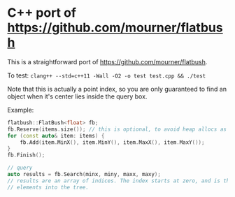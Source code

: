 # C++ port of https://github.com/mourner/flatbush

This is a straightforward port of https://github.com/mourner/flatbush.

To test: `clang++ --std=c++11 -Wall -O2 -o test test.cpp && ./test`

Note that this is actually a point index, so you are only guaranteed to
find an object when it's center lies inside the query box.

Example:
```cpp
flatbush::FlatBush<float> fb;
fb.Reserve(items.size()); // this is optional, to avoid heap allocs as the array grows during insertion
for (const auto& item: items) {
    fb.Add(item.MinX(), item.MinY(), item.MaxX(), item.MaxY());
}
fb.Finish();

// query
auto results = fb.Search(minx, miny, maxx, maxy);
// results are an array of indices. The index starts at zero, and is the order in which you inserted
// elements into the tree.
```